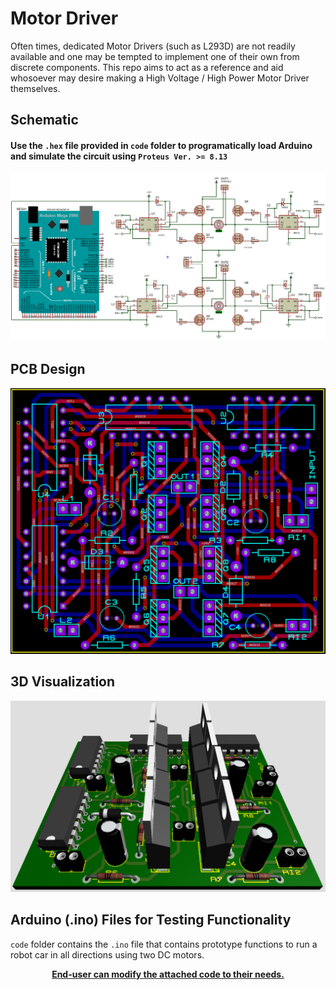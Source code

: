 # Motor Driver
Often times, dedicated Motor Drivers (such as L293D) are not readily available and one may be tempted to implement one of their own from discrete components. This repo aims to act as a reference and aid whosoever may desire making a High Voltage / High Power Motor Driver themselves.
## Schematic
#### Use the `.hex` file provided in `code` folder to programatically load Arduino and simulate the circuit using `Proteus Ver. >= 8.13`
![Schematic](resources/schematic.png)
## PCB Design
![PCB](resources/pcb.png)
## 3D Visualization
![Visualization](resources/vis.png)
## Arduino (.ino) Files for Testing Functionality
`code` folder contains the `.ino` file that contains prototype functions to run a robot car in all directions using two DC motors.
<p align="center">
  <a href="code/mtr_drv_final/mtr_drv_final.ino"><b>End-user can modify the attached code to their needs. <b></a>
</p>
